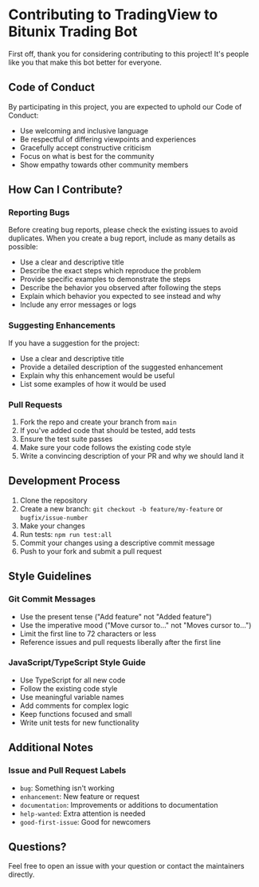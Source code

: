 # Contributing to TradingView to Bitunix Trading Bot

First off, thank you for considering contributing to this project! It's people like you that make this bot better for everyone.

## Code of Conduct

By participating in this project, you are expected to uphold our Code of Conduct:

- Use welcoming and inclusive language
- Be respectful of differing viewpoints and experiences
- Gracefully accept constructive criticism
- Focus on what is best for the community
- Show empathy towards other community members

## How Can I Contribute?

### Reporting Bugs

Before creating bug reports, please check the existing issues to avoid duplicates. When you create a bug report, include as many details as possible:

* Use a clear and descriptive title
* Describe the exact steps which reproduce the problem
* Provide specific examples to demonstrate the steps
* Describe the behavior you observed after following the steps
* Explain which behavior you expected to see instead and why
* Include any error messages or logs

### Suggesting Enhancements

If you have a suggestion for the project:

* Use a clear and descriptive title
* Provide a detailed description of the suggested enhancement
* Explain why this enhancement would be useful
* List some examples of how it would be used

### Pull Requests

1. Fork the repo and create your branch from `main`
2. If you've added code that should be tested, add tests
3. Ensure the test suite passes
4. Make sure your code follows the existing code style
5. Write a convincing description of your PR and why we should land it

## Development Process

1. Clone the repository
2. Create a new branch: `git checkout -b feature/my-feature` or `bugfix/issue-number`
3. Make your changes
4. Run tests: `npm run test:all`
5. Commit your changes using a descriptive commit message
6. Push to your fork and submit a pull request

## Style Guidelines

### Git Commit Messages

* Use the present tense ("Add feature" not "Added feature")
* Use the imperative mood ("Move cursor to..." not "Moves cursor to...")
* Limit the first line to 72 characters or less
* Reference issues and pull requests liberally after the first line

### JavaScript/TypeScript Style Guide

* Use TypeScript for all new code
* Follow the existing code style
* Use meaningful variable names
* Add comments for complex logic
* Keep functions focused and small
* Write unit tests for new functionality

## Additional Notes

### Issue and Pull Request Labels

- `bug`: Something isn't working
- `enhancement`: New feature or request
- `documentation`: Improvements or additions to documentation
- `help-wanted`: Extra attention is needed
- `good-first-issue`: Good for newcomers

## Questions?

Feel free to open an issue with your question or contact the maintainers directly.
